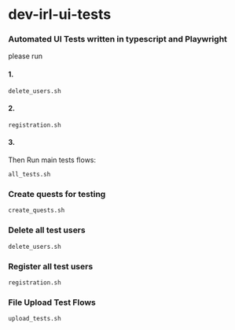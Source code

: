 # dev-irl-ui-tests

### Automated UI Tests written in typescript and Playwright

please run

#### 1.
```
delete_users.sh
```
#### 2.
```
registration.sh
```

#### 3.
Then Run main tests flows:

```
all_tests.sh
```


### Create quests for testing

```
create_quests.sh
```

### Delete all test users

```
delete_users.sh
```

### Register all test users

```
registration.sh
```

### File Upload Test Flows

```
upload_tests.sh
```